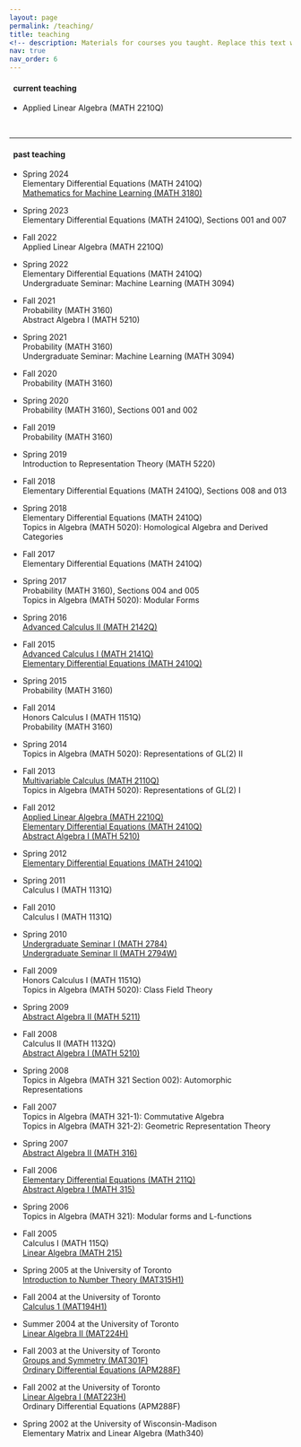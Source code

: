 ```yaml
---
layout: page
permalink: /teaching/
title: teaching
<!-- description: Materials for courses you taught. Replace this text with your description. -->
nav: true
nav_order: 6
---
```




<h4>&nbsp; current teaching</h4>
<ul>

<li><p>Applied Linear Algebra (MATH 2210Q)</p></li>
</ul>

<br>
<hr>

<h4>&nbsp; past teaching</h4>

<ul>

<li><p>Spring 2024<br>
Elementary Differential Equations (MATH 2410Q)<br>
<a href="/_pages/math3180s24/index.md">Mathematics for Machine Learning (MATH 3180)</a></p></li>
 
<li><p>Spring 2023<br>
Elementary Differential Equations (MATH 2410Q), Sections 001 and 007</p></li>
  
<li><p>Fall 2022<br>
Applied Linear Algebra (MATH 2210Q)</p></li>
   
<li><p>Spring 2022<br>
Elementary Differential Equations (MATH 2410Q)<br>
Undergraduate Seminar: Machine Learning (MATH 3094)</p></li>
   
<li><p>Fall 2021<br>
Probability (MATH 3160)<br>
Abstract Algebra I (MATH 5210)</p></li>
  
<li><p>Spring 2021<br>
Probability (MATH 3160)<br>
Undergraduate Seminar: Machine Learning (MATH 3094)</p></li>


<li><p>Fall 2020<br>
Probability (MATH 3160)</p></li>


<li><p>Spring 2020<br>
Probability (MATH 3160), Sections 001 and 002</p></li>


<li><p>Fall 2019<br>
Probability (MATH 3160)</p></li>


<li><p>Spring 2019<br>
Introduction to Representation Theory (MATH 5220)</p></li>

<li><p>Fall 2018<br>
Elementary Differential Equations (MATH 2410Q), Sections 008 and 013</p></li>

<li><p>Spring 2018<br>
Elementary Differential Equations (MATH 2410Q)<br>
Topics in Algebra (MATH 5020): Homological Algebra and Derived Categories</p></li>

<li><p>Fall 2017<br>
Elementary Differential Equations (MATH 2410Q)</p></li>

<li><p>Spring 2017<br>
Probability (MATH 3160), Sections 004 and 005<br>
Topics in Algebra (MATH 5020): Modular Forms</p></li>


<li><p>Spring 2016<br>
<a href="math2142s16/">Advanced Calculus II (MATH 2142Q)</a></p></li>


<li><p>Fall 2015<br>
<a href="math2141f15/">Advanced Calculus I (MATH 2141Q)</a><br>
<a href="math2410f15/">Elementary Differential Equations (MATH 2410Q)</a></p></li>


<li><p>Spring 2015<br>
Probability (MATH 3160)</p></li>



<li><p>Fall 2014<br>
Honors Calculus I (MATH 1151Q)<br>
Probability (MATH 3160)</p></li>

<li><p>Spring 2014<br>
Topics in Algebra (MATH 5020): Representations of GL(2) II</p></li>

<li><p>Fall 2013<br>
<a href="math2110f13/">Multivariable Calculus (MATH 2110Q)</a><br>
Topics in Algebra (MATH 5020): Representations of GL(2) I</p></li>

<li><p>Fall 2012<br>
<a href="math2210f12/">Applied Linear Algebra (MATH 2210Q)</a><br>
<a href="math2410f12/">Elementary Differential Equations (MATH 2410Q)</a><br>
<a href="math5210f12/">Abstract Algebra I (MATH 5210)</a></p></li>

<li><p>Spring 2012<br>
<a href="math2410s12/">Elementary Differential Equations (MATH 2410Q)</a>
</p></li>


<li><p>Spring 2011<br>
Calculus I (MATH 1131Q)
</p></li>

<li><p>Fall 2010<br>
Calculus I (MATH 1131Q)
</p></li>

<li><p>Spring 2010<br>
<a href="math2784s10/">Undergraduate Seminar I (MATH 2784)</a><br>
<a href="math2784s10/">Undergraduate Seminar II (MATH 2794W)</a>
</p></li>


<li><p>Fall 2009<br>
Honors Calculus I (MATH 1151Q)<br>
Topics in Algebra (MATH 5020): Class Field Theory
</p></li>

<li><p>Spring 2009<br>
<a href="math5211s09/">Abstract Algebra II (MATH 5211)</a></p></li>

<li><p>Fall 2008<br>
Calculus II (MATH 1132Q)<br>
<a href="math5210f08/">Abstract Algebra I (MATH 5210)</a></p></li>

<li><p>Spring 2008<br>
Topics in Algebra (MATH 321 Section 002): Automorphic Representations</p></li>


<li><p>Fall 2007<br>
Topics in Algebra (MATH 321-1): Commutative Algebra<br>
Topics in Algebra (MATH 321-2): Geometric Representation Theory</p></li>


<li><p>Spring 2007<br>
<a href="math316s07/">Abstract Algebra II (MATH 316)</a></p></li>



<li><p>Fall 2006<br>
<a href="math211f06/">Elementary Differential Equations (MATH 211Q)</a><br><a href="math315f06/">Abstract Algebra I (MATH 315)</a></p></li>



<li><p>Spring 2006<br>
Topics in Algebra (MATH 321): Modular forms and L-functions</p></li>

<li><p>Fall 2005<br>
Calculus I (MATH 115Q)<br>
<a href="pages/Math215.html">Linear Algebra (MATH 215)</a></p></li>

<li><p>Spring 2005 at the University of Toronto<br>
<a href="pages/MAT315.html">Introduction to Number Theory (MAT315H1)</a></p></li>

<li><p>Fall 2004 at the University of Toronto<br>
<a href="pages/MAT194.pdf">Calculus 1 (MAT194H1)</a></p></li>

<li><p>Summer 2004 at the University of Toronto<br>
<a href="pages/MAT224.html">Linear Algebra II (MAT224H)
</a></p></li>

<li><p>Fall 2003 at the University of Toronto<br>
<a href="pages/MAT301.html">Groups and Symmetry (MAT301F)</a><br><a href="pages/APM288.pdf">Ordinary Differential Equations (APM288F)</a>
</p></li>


<li><p>Fall 2002 at the University of Toronto<br>
<a href="pages/MAT223.html">Linear Algebra I (MAT223H)</a><br>Ordinary Differential Equations (APM288F)
</p></li>

<li><p>Spring 2002 at the University of Wisconsin-Madison <br>
Elementary Matrix and Linear Algebra (Math340)</p></li>

</ul>
